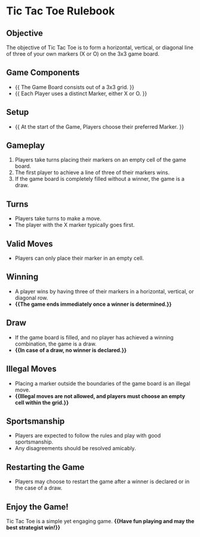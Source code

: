 # **Tic Tac Toe Rulebook**

## **Objective**
The objective of Tic Tac Toe is to form a horizontal, vertical, or diagonal line of three of your own markers (X or O) on the 3x3 game board.

## **Game Components**
- {{ The Game Board consists out of a 3x3 grid. }}
- {{ Each Player uses a distinct Marker, either X or O. }}

## **Setup**
- {{ At the start of the Game, Players choose their preferred Marker. }}

## **Gameplay**
1. Players take turns placing their markers on an empty cell of the game board.
2. The first player to achieve a line of three of their markers wins.
3. If the game board is completely filled without a winner, the game is a draw.

## **Turns**
- Players take turns to make a move.
- The player with the X marker typically goes first.

## **Valid Moves**
- Players can only place their marker in an empty cell.

## **Winning**
- A player wins by having three of their markers in a horizontal, vertical, or diagonal row.
- **{{The game ends immediately once a winner is determined.}}**

## **Draw**
- If the game board is filled, and no player has achieved a winning combination, the game is a draw.
- **{{In case of a draw, no winner is declared.}}**

## **Illegal Moves**
- Placing a marker outside the boundaries of the game board is an illegal move.
- **{{Illegal moves are not allowed, and players must choose an empty cell within the grid.}}**

## **Sportsmanship**
- Players are expected to follow the rules and play with good sportsmanship.
- Any disagreements should be resolved amicably.

## **Restarting the Game**
- Players may choose to restart the game after a winner is declared or in the case of a draw.

## **Enjoy the Game!**
Tic Tac Toe is a simple yet engaging game. **{{Have fun playing and may the best strategist win!}}**